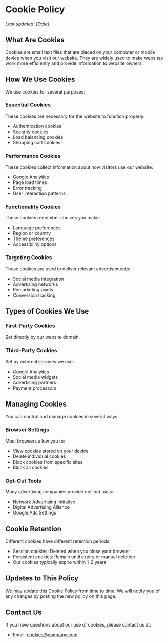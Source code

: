 # Cookie Policy

_Last updated: [Date]_

## What Are Cookies

Cookies are small text files that are placed on your computer or mobile device when you visit our website. They are widely used to make websites work more efficiently and provide information to website owners.

## How We Use Cookies

We use cookies for several purposes:

### Essential Cookies

These cookies are necessary for the website to function properly:

- Authentication cookies
- Security cookies
- Load balancing cookies
- Shopping cart cookies

### Performance Cookies

These cookies collect information about how visitors use our website:

- Google Analytics
- Page load times
- Error tracking
- User interaction patterns

### Functionality Cookies

These cookies remember choices you make:

- Language preferences
- Region or country
- Theme preferences
- Accessibility options

### Targeting Cookies

These cookies are used to deliver relevant advertisements:

- Social media integration
- Advertising networks
- Remarketing pixels
- Conversion tracking

## Types of Cookies We Use

### First-Party Cookies

Set directly by our website domain.

### Third-Party Cookies

Set by external services we use:

- Google Analytics
- Social media widgets
- Advertising partners
- Payment processors

## Managing Cookies

You can control and manage cookies in several ways:

### Browser Settings

Most browsers allow you to:

- View cookies stored on your device
- Delete individual cookies
- Block cookies from specific sites
- Block all cookies

### Opt-Out Tools

Many advertising companies provide opt-out tools:

- Network Advertising Initiative
- Digital Advertising Alliance
- Google Ads Settings

## Cookie Retention

Different cookies have different retention periods:

- Session cookies: Deleted when you close your browser
- Persistent cookies: Remain until expiry or manual deletion
- Our cookies typically expire within 1-2 years

## Updates to This Policy

We may update this Cookie Policy from time to time. We will notify you of any changes by posting the new policy on this page.

## Contact Us

If you have questions about our use of cookies, please contact us at:

- Email: cookies@company.com
